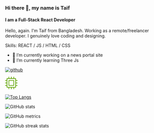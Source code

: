 ### Hi there 👋, my name is Taif
#### I am a Full-Stack React Developer
Hello, again.  I'm Taif from Bangladesh. Working as a remote/freelancer developer. I genuinely love coding and designing. 

Skills: REACT / JS / HTML / CSS

- 🔭 I’m currently working on a news portal site
- 🌱 I’m currently learning Three Js 


[<img src='https://cdn.jsdelivr.net/npm/simple-icons@3.0.1/icons/github.svg' alt='github' height='40'>](https://github.com/TtaifRS)  

<a href='https://docs.github.com/en/developers'><img src='https://raw.githubusercontent.com/acervenky/animated-github-badges/master/assets/devbadge.gif' width='40' height='40'></a> 

[![Top Langs](https://github-readme-stats.vercel.app/api/top-langs/?username=TtaifRS)](https://github.com/anuraghazra/github-readme-stats)

![GitHub stats](https://github-readme-stats.vercel.app/api?username=TtaifRS&show_icons=true)  

![GitHub metrics](https://metrics.lecoq.io/TtaifRS)  

![GitHub streak stats](https://github-readme-streak-stats.herokuapp.com/?user=TtaifRS)  


